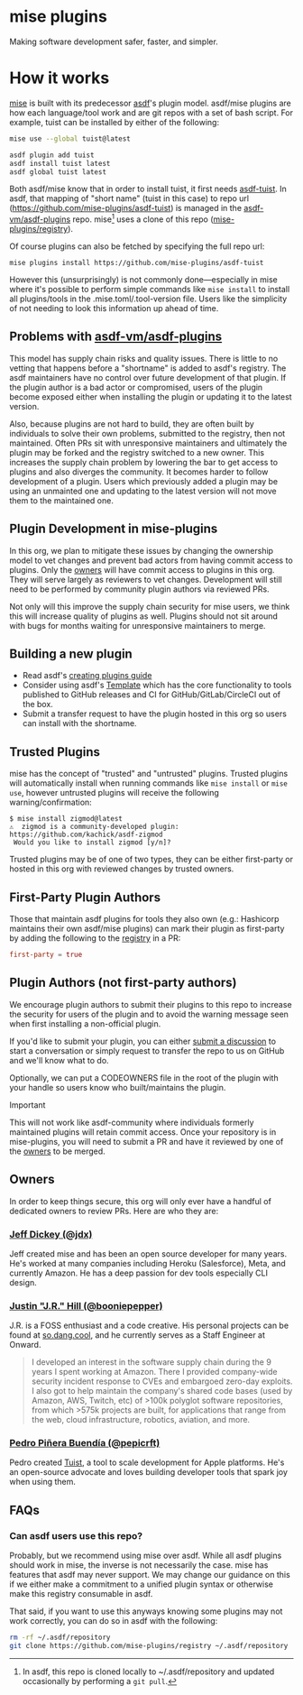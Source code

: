 # mise plugins

Making software development safer, faster, and simpler.

# How it works

[mise](https://mise.jdx.dev) is built with its predecessor [asdf](https://asdf-vm.com)'s plugin model. asdf/mise plugins are how each language/tool work and are git repos with a set of bash script. For example, tuist can be installed by either of the following:

```sh
mise use --global tuist@latest
```

```sh
asdf plugin add tuist
asdf install tuist latest
asdf global tuist latest
```

Both asdf/mise know that in order to install tuist, it first needs [asdf-tuist](https://github.com/mise-plugins/asdf-tuist). In asdf, that mapping of "short name" (tuist in this case) to repo url (https://github.com/mise-plugins/asdf-tuist) is managed in the [asdf-vm/asdf-plugins](https://github.com/asdf-vm/asdf-plugins) repo. mise[^fetch] uses a clone of this repo ([mise-plugins/registry](https://github.com/mise-plugins/registry)).

Of course plugins can also be fetched by specifying the full repo url:

```
mise plugins install https://github.com/mise-plugins/asdf-tuist
```

However this (unsurprisingly) is not commonly done—especially in mise where it's possible to perform simple commands like `mise install` to install all plugins/tools in the .mise.toml/.tool-version file. Users like the simplicity of not needing to look this information up ahead of time.

## Problems with [asdf-vm/asdf-plugins](https://github.com/asdf-vm/asdf-plugins)

This model has supply chain risks and quality issues. There is little to no vetting that happens before a "shortname" is added to asdf's registry. The asdf maintainers have no control over future development of that plugin. If the plugin author is a bad actor or compromised, users of the plugin become exposed
either when installing the plugin or updating it to the latest version.

Also, because plugins are not hard to build, they are often built by individuals to solve their own problems, submitted to the registry, then not maintained.
Often PRs sit with unresponsive maintainers and ultimately the plugin may be forked and the registry switched to a new owner. This increases the supply chain
problem by lowering the bar to get access to plugins and also diverges the community. It becomes harder to follow development of a plugin. Users which
previously added a plugin may be using an unmainted one and updating to the latest version will not move them to the maintained one.

## Plugin Development in mise-plugins

In this org, we plan to mitigate these issues by changing the ownership model to vet changes and prevent bad actors from having commit access to plugins.
Only the [owners](#owners) will have commit access to plugins in this org. They will serve largely as reviewers to vet changes. Development will still
need to be performed by community plugin authors via reviewed PRs.

Not only will this improve the supply chain security for mise users, we think this will increase quality of plugins as well. Plugins should not sit around
with bugs for months waiting for unresponsive maintainers to merge.

## Building a new plugin

- Read asdf's [creating plugins guide](https://github.com/asdf-vm/asdf/blob/master/docs/plugins/create.md)
- Consider using asdf's [Template](https://github.com/asdf-vm/asdf-plugin-template) which has the core functionality to tools published to GitHub releases and CI for GitHub/GitLab/CircleCI out of the box.
- Submit a transfer request to have the plugin hosted in this org so users can install with the shortname.

## Trusted Plugins

mise has the concept of "trusted" and "untrusted" plugins. Trusted plugins will automatically install when running commands like `mise install` or `mise use`,
however untrusted plugins will receive the following warning/confirmation:

```sh-session
$ mise install zigmod@latest
⚠️  zigmod is a community-developed plugin: https://github.com/kachick/asdf-zigmod
 Would you like to install zigmod [y/n]?
```

Trusted plugins may be of one of two types, they can be either first-party or hosted in this org with reviewed changes by trusted owners.

## First-Party Plugin Authors

Those that maintain asdf plugins for tools they also own (e.g.: Hashicorp maintains their own asdf/mise plugins) can mark their plugin as first-party by
adding the following to the [registry](https://github.com/mise-plugins/registry) in a PR:

```toml
first-party = true
```

## Plugin Authors (not first-party authors)

We encourage plugin authors to submit their plugins to this repo to increase the security for users of the plugin and to avoid the warning message
seen when first installing a non-official plugin.

If you'd like to submit your plugin, you can either [submit a discussion](https://github.com/orgs/mise-plugins/discussions/new?category=transfer-request) to
start a conversation or simply request to transfer the repo to us on GitHub and we'll know what to do.

Optionally, we can put a CODEOWNERS file in the root of the plugin with your handle so users know who built/maintains the plugin.

> [!IMPORTANT]
> This will not work like asdf-community where individuals formerly maintained plugins will retain commit access. Once your repository is in
> mise-plugins, you will need to submit a PR and have it reviewed by one of the [owners](#owners) to be merged.

## Owners

In order to keep things secure, this org will only ever have a handful of dedicated owners to review PRs. Here are who they are: 

### [Jeff Dickey (@jdx)](https://github.com/jdx)

Jeff created mise and has been an open source developer for many years. He's worked at many companies including Heroku (Salesforce), Meta, and currently Amazon. He has a deep passion for dev tools especially CLI design.

### [Justin "J.R." Hill (@booniepepper)](https://github.com/booniepepper)

J.R. is a FOSS enthusiast and a code creative. His personal projects can be found at [so.dang.cool](https://so.dang.cool),
and he currently serves as a Staff Engineer at Onward.

> I developed an interest in the software supply chain during the 9 years I spent working at Amazon. There I provided
> company-wide security incident response to CVEs and embargoed zero-day exploits. I also got to help maintain the company's
> shared code bases (used by Amazon, AWS, Twitch, etc) of >100k polyglot software repositories, from which >575k projects
> are built, for applications that range from the web, cloud infrastructure, robotics, aviation, and more. 

### [Pedro Piñera Buendía (@pepicrft)](https:///github.com/pepicrft)

Pedro created [Tuist](https://tuist.io), a tool to scale development for Apple platforms. He's an open-source advocate and loves building developer tools that spark joy when using them. 

## FAQs

### Can asdf users use this repo?

Probably, but we recommend using mise over asdf. While all asdf plugins should work in mise, the inverse is not necessarily the case. mise has features that asdf may never support. We may change our guidance on this if we either make a commitment to a unified plugin syntax or otherwise make this registry consumable in asdf.

That said, if you want to use this anyways knowing some plugins may not work correctly, you can do so in asdf with the following:

```sh
rm -rf ~/.asdf/repository
git clone https://github.com/mise-plugins/registry ~/.asdf/repository
```

[^fetch]: In asdf, this repo is cloned locally to ~/.asdf/repository and updated occasionally by performing a `git pull`.

